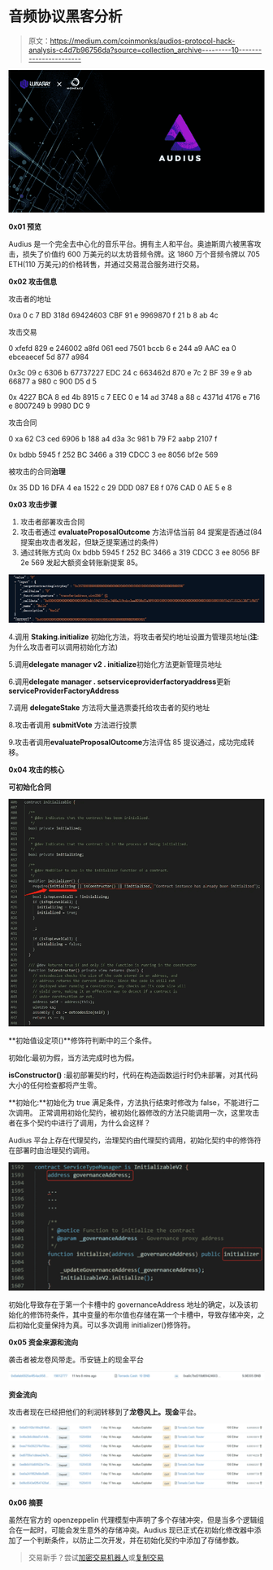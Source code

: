 # 音频协议黑客分析

> 原文：<https://medium.com/coinmonks/audios-protocol-hack-analysis-c4d7b96756da?source=collection_archive---------10----------------------->

![](img/7951db33aa02177be719ea139606e973.png)

**0x01 预览**

Audius 是一个完全去中心化的音乐平台。拥有主人和平台。奥迪斯周六被黑客攻击，损失了价值约 600 万美元的以太坊音频令牌。这 1860 万个音频令牌以 705 ETH(110 万美元)的价格转售，并通过交易混合服务进行交易。

**0x02 攻击信息**

攻击者的地址

0xa 0 c 7 BD 318d 69424603 CBF 91 e 9969870 f 21 b 8 ab 4c

攻击交易

0 xfefd 829 e 246002 a8fd 061 eed 7501 bccb 6 e 244 a9 AAC ea 0 ebceaecef 5d 877 a984

0x3c 09 c 6306 b 67737227 EDC 24 c 663462d 870 e 7c 2 BF 39 e 9 ab 66877 a 980 c 900 D5 d 5

0x 4227 BCA 8 ed 4b 8915 c 7 EEC 0 e 14 ad 3748 a 88 c 4371d 4176 e 716 e 8007249 b 9980 DC 9

攻击合同

0 xa 62 C3 ced 6906 b 188 a4 d3a 3c 981 b 79 F2 aabp 2107 f

0x bdbb 5945 f 252 BC 3466 a 319 CDCC 3 ee 8056 bf2e 569

被攻击的合同**治理**

0x 35 DD 16 DFA 4 ea 1522 c 29 DDD 087 E8 f 076 CAD 0 AE 5 e 8

**0x03 攻击步骤**

1.  攻击者部署攻击合同
2.  攻击者通过 **evaluateProposalOutcome** 方法评估当前 84 提案是否通过(84 提案由攻击者发起，但缺乏提案通过的条件)
3.  通过转账方式向 0x bdbb 5945 f 252 BC 3466 a 319 CDCC 3 ee 8056 BF 2e 569 发起大额资金转账新提案 85。

![](img/350812636e132446d07777966c0f893e.png)

4.调用 **Staking.initialize** 初始化方法，将攻击者契约地址设置为管理员地址(**注**:为什么攻击者可以调用初始化方法)

5.调用**delegate manager v2 . initialize**初始化方法更新管理员地址

6.调用**delegate manager . setserviceproviderfactoryaddress**更新**serviceProviderFactoryAddress**

7.调用 **delegateStake** 方法将大量选票委托给攻击者的契约地址

8.攻击者调用 **submitVote** 方法进行投票

9.攻击者调用**evaluateProposalOutcome**方法评估 85 提议通过，成功完成转移。

**0x04 攻击的核心**

**可初始化合同**

![](img/2c4d17d991da8ff4150b5bda5868c14f.png)

**初始值设定项()**修饰符判断中的三个条件。

初始化:最初为假，当方法完成时也为假。

**isConstructor()** :最初部署契约时，代码在构造函数运行时仍未部署，对其代码大小的任何检查都将产生零。

**初始化:**初始化为 true 满足条件，方法执行结束时修改为 false，不能进行二次调用。
正常调用初始化契约，被初始化器修改的方法只能调用一次，这里攻击者在多个契约中进行了调用，为什么会这样？

Audius 平台上存在代理契约，治理契约由代理契约调用，初始化契约中的修饰符在部署时由治理契约调用。

![](img/afd2d210ff5388efca00347e5150848e.png)

初始化导致存在于第一个卡槽中的 governanceAddress 地址的确定，以及该初始化的修饰符条件，其中变量的布尔值也存储在第一个卡槽中，导致存储冲突，之后初始化变量保持为真。可以多次调用 initializer()修饰符。

**0x05 资金来源和流向**

袭击者被龙卷风带走。币安链上的现金平台

![](img/60558b400d6a0b5f6e449bf5c7d6361a.png)

**资金流向**

攻击者现在已经把他们的利润转移到了**龙卷风上。现金**平台。

![](img/591a478dfe73422e78c5b48899445e10.png)

**0x06 摘要**

虽然在官方的 openzeppelin 代理模型中声明了多个存储冲突，但是当多个逻辑组合在一起时，可能会发生意外的存储冲突。Audius 现已正式在初始化修改器中添加了一个判断条件，以防止二次开发，并在初始化契约中添加了存储参数。

> 交易新手？尝试[加密交易机器人](/coinmonks/crypto-trading-bot-c2ffce8acb2a)或[复制交易](/coinmonks/top-10-crypto-copy-trading-platforms-for-beginners-d0c37c7d698c)